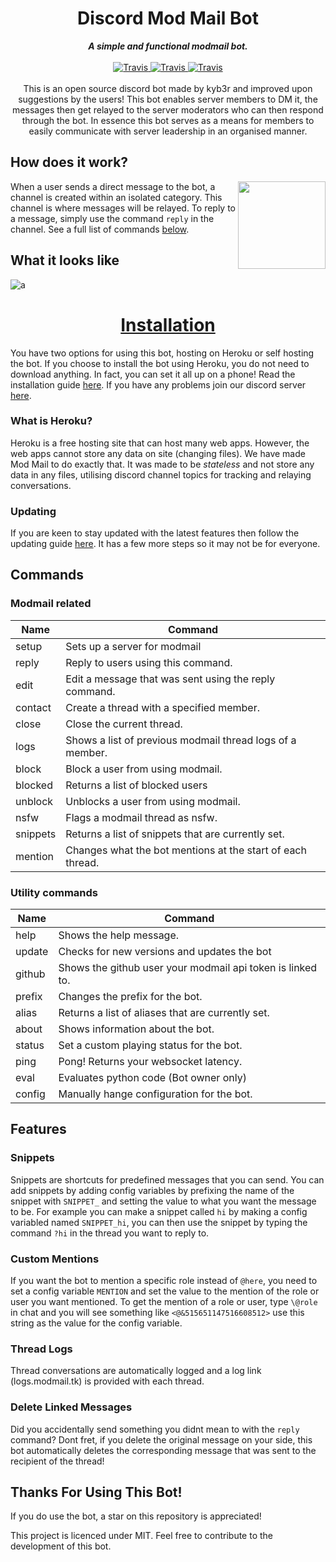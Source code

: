 <h1 align="center">Discord Mod Mail Bot</h1>

<div align="center">
    <strong><i>A simple and functional modmail bot.</i></strong>
    <br>
    <br>

<a href="">
  <img src="https://img.shields.io/badge/build-passing-7289DA.svg?style=for-the-badge" alt="Travis" />
</a>

<a href="">
  <img src="https://img.shields.io/badge/python-3.6-7289DA.svg?style=for-the-badge" alt="Travis" />
</a>

<a href="https://github.com/kyb3r/modmail/blob/master/LICENSE">
  <img src="https://img.shields.io/github/license/kyb3r/modmail.svg?style=for-the-badge&colorB=7289DA" alt="Travis" />
</a>

</div>
<br>
<div align="center">
    This is an open source discord bot made by kyb3r and improved upon suggestions by the users! This bot enables server members to DM it, the messages then get relayed to the server moderators who can then respond through the bot. In essence this bot serves as a means for members to easily communicate with server leadership in an organised manner.

</div>

## How does it work?


<img src='https://i.imgur.com/aHtn4C5.png' align='right' height=140>

When a user sends a direct message to the bot, a channel is created within an isolated category. This channel is where messages will be relayed. To reply to a message, simply use the command `reply` in the channel. See a full list of commands [below](#commands).

## What it looks like

![a](https://i.imgur.com/LZCHeaR.jpg)

<h1 align="center"><a href="https://github.com/kyb3r/modmail/wiki/Installation">Installation</a></h1>

You have two options for using this bot, hosting on Heroku or self hosting the bot. If you choose to install the bot using Heroku, you do not need to download anything. In fact, you can set it all up on a phone! Read the installation guide [here](https://github.com/kyb3r/modmail/wiki/Installation). If you have any problems join our discord server [here](https://discord.gg/etJNHCQ).

### What is Heroku?
Heroku is a free hosting site that can host many web apps. However, the web apps cannot store any data on site (changing files). We have made Mod Mail to do exactly that. It was made to be *stateless* and not store any data in any files, utilising discord channel topics for tracking and relaying conversations.

### Updating
If you are keen to stay updated with the latest features then follow the updating guide [here](https://github.com/kyb3r/modmail/wiki/Updating). It has a few more steps so it may not be for everyone.

## Commands

### Modmail related 

| Name     | Command                                                    |
|----------|------------------------------------------------------------|
| setup    | Sets up a server for modmail                               |
| reply    | Reply to users using this command.                         |
| edit     | Edit a message that was sent using the reply command.      |
| contact  | Create a thread with a specified member.                   |
| close    | Close the current thread.                                  |
| logs     | Shows a list of previous modmail thread logs of a member.  |
| block    | Block a user from using modmail.                           |
| blocked  | Returns a list of blocked users                            |
| unblock  | Unblocks a user from using modmail.                        |
| nsfw     | Flags a modmail thread as nsfw.                            |
| snippets | Returns a list of snippets that are currently set.         |
| mention  | Changes what the bot mentions at the start of each thread. |

### Utility commands
| Name     | Command                                                    |
|----------|------------------------------------------------------------|
| help     | Shows the help message.                                    |
| update   | Checks for new versions and updates the bot                |
| github   | Shows the github user your modmail api token is linked to. |
| prefix   | Changes the prefix for the bot.                            |
| alias    | Returns a list of aliases that are currently set.          |
| about    | Shows information about the bot.                           |
| status   | Set a custom playing status for the bot.                   |
| ping     | Pong! Returns your websocket latency.                      |
| eval     | Evaluates python code (Bot owner only)                     |
| config   | Manually hange configuration for the bot.                  |

## Features

### Snippets
Snippets are shortcuts for predefined messages that you can send. You can add snippets by adding config variables by prefixing the name of the snippet with `SNIPPET_` and setting the value to what you want the message to be. For example you can make a snippet called `hi` by making a config variabled named `SNIPPET_hi`, you can then use the snippet by typing the command `?hi` in the thread you want to reply to.

### Custom Mentions
If you want the bot to mention a specific role instead of `@here`, you need to set a config variable `MENTION` and set the value to the mention of the role or user you want mentioned. To get the mention of a role or user, type `\@role` in chat and you will see something like `<@&515651147516608512>` use this string as the value for the config variable.

### Thread Logs
Thread conversations are automatically logged and a log link (logs.modmail.tk) is provided with each thread.

### Delete Linked Messages
Did you accidentally send something you didnt mean to with the `reply` command? Dont fret, if you delete the original message on your side, this bot automatically deletes the corresponding message that was sent to the recipient of the thread! 

## Thanks For Using This Bot!

If you do use the bot, a star on this repository is appreciated!

This project is licenced under MIT. Feel free to contribute to the development of this bot.
